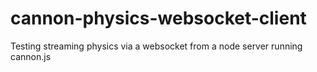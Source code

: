# cannon-physics-websocket-client
Testing streaming physics via a websocket from a node server running cannon.js 
